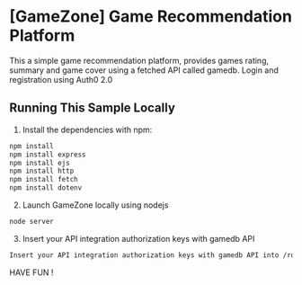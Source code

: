 # [GameZone] Game Recommendation Platform 

This a simple game recommendation platform, provides games rating, summary and game cover using a fetched API called gamedb. 
Login and registration using Auth0 2.0

## Running This Sample Locally

1. Install the dependencies with npm:

```bash
npm install
npm install express
npm install ejs
npm install http
npm install fetch
npm install dotenv
```


2. Launch GameZone locally using nodejs

```bash
node server
```
3. Insert your API integration authorization keys with gamedb API
```bash
Insert your API integration authorization keys with gamedb API into /routes/index.js
```
HAVE FUN !
